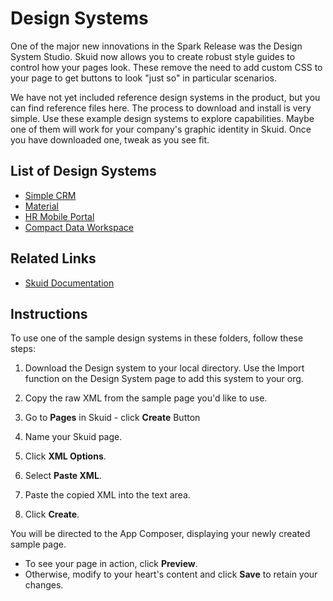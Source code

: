 # Design Systems
One of the major new innovations in the Spark Release was the Design System Studio.   Skuid now allows you to create robust style guides to control how your pages look.  These remove the need to add custom CSS to your page to get buttons to look "just so" in particular scenarios. 

We have not yet included reference design systems in the product, but you can find reference files here. The process to download and install is very simple.  Use these example design systems to explore capabilities.  Maybe one of them will work for your company's graphic identity in Skuid.  Once you have downloaded one,  tweak as you see fit. 

## List of Design Systems
- [Simple CRM](SimpleCRM)
- [Material](Material)
- [HR Mobile Portal](HR_Mobile_Portal)
- [Compact Data Workspace](Compact_Data_Workspace)

## Related Links
- [Skuid Documentation](https://docs.skuid.com/latest/v2/en/skuid/design-system-studio/)

## Instructions
To use one of the sample design systems in these folders, follow these steps:

1. Download the Design system to your local directory.   Use the Import function on the Design System page to add this system to your org. 

2. Copy the raw XML from the sample page you'd like to use.
2. Go to **Pages** in Skuid - click **Create** Button
3. Name your Skuid page.
4. Click **XML Options**.
5. Select **Paste XML**.
7. Paste the copied XML into the text area.
8. Click **Create**.

You will be directed to the App Composer, displaying your newly created sample page.
- To see your page in action, click **Preview**.
- Otherwise, modify to your heart's content and click **Save** to retain your changes.